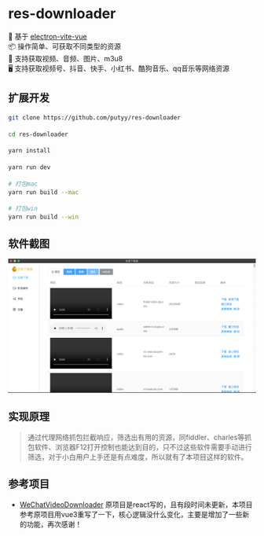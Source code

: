 # res-downloader

🎯 基于 [electron-vite-vue]( https://github.com/electron-vite/electron-vite-vue.git)  
📦 操作简单、可获取不同类型的资源  
💪 支持获取视频、音频、图片、m3u8  
🖥 支持获取视频号、抖音、快手、小红书、酷狗音乐、qq音乐等网络资源  

## 扩展开发
```sh
git clone https://github.com/putyy/res-downloader

cd res-downloader

yarn install

yarn run dev

# 打包mac
yarn run build --mac

# 打包win
yarn run build --win
```

## 软件截图
![](public/show.png)

## 实现原理
> 通过代理网络抓包拦截响应，筛选出有用的资源，同fiddler、charles等抓包软件、浏览器F12打开控制也能达到目的，只不过这些软件需要手动进行筛选，对于小白用户上手还是有点难度，所以就有了本项目这样的软件。


## 参考项目

- [WeChatVideoDownloader](https://github.com/lecepin/WeChatVideoDownloader) 原项目是react写的，且有段时间未更新，本项目参考原项目用vue3重写了一下，核心逻辑没什么变化，主要是增加了一些新的功能，再次感谢！
